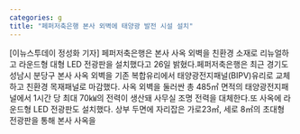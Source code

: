 ```yaml
---
categories: g
title: "페퍼저축은행 본사 외벽에 태양광 발전 시설 설치"
---
```

[이뉴스투데이 정성화 기자] 페퍼저축은행은 본사 사옥 외벽을 친환경 소재로 리뉴얼하고 라운드형 대형 LED 전광판을 설치했다고 26일 밝혔다.페퍼저축은행은 최근 경기도 성남시 분당구 본사 사옥 외벽을 기존 복합유리에서 태양광전지패널(BIPV)유리로 교체하고 친환경 목재패널로 마감했다. 사옥 외벽을 둘러싼 총 485㎡ 면적의 태양광전지패널에서 1시간 당 최대 70㎾의 전력이 생산돼 사무실 조명 전력을 대체한다.또 사옥에 라운드형 LED 전광판도 설치했다. 상부 두면에 자리잡은 가로23㎡, 세로 8㎡의 초대형 전광판을 통해 본사 사옥을